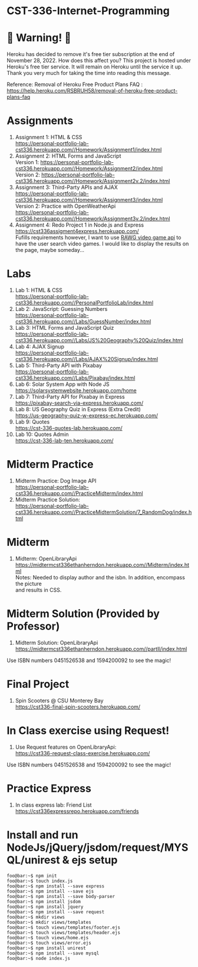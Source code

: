 # CST-336-Internet-Programming

# 🚨 Warning! 🚨
Heroku has decided to remove it's free tier subscription at the end of November 28, 2022.
How does this affect you? This project is hosted under Heroku's free tier service. It will remain on Heroku until the service it up. Thank you very much for taking the time into reading this message.

Reference: Removal of Heroku Free Product Plans FAQ : https://help.heroku.com/RSBRUH58/removal-of-heroku-free-product-plans-faq

# Assignments    
1. Assignment 1: HTML & CSS     
https://personal-portfolio-lab-cst336.herokuapp.com//Homework/Assignment1/index.html    
2. Assignment 2: HTML Forms and JavaScript    
Version 1: https://personal-portfolio-lab-cst336.herokuapp.com//Homework/Assignment2/index.html    
Version 2: https://personal-portfolio-lab-cst336.herokuapp.com//Homework/Assignment2v.2/index.html     
3. Assignment 3: Third-Party APIs and AJAX     
https://personal-portfolio-lab-cst336.herokuapp.com//Homework/Assignment3/index.html               
Version 2: Practice with OpenWeatherApi  
https://personal-portfolio-lab-cst336.herokuapp.com//Homework/Assignment3v.2/index.html    
4. Assignment 4: Redo Project 1 in Node.js and Express     
https://cst336assigment4express.herokuapp.com/     
Fufills requirements however, I want to use [RAWG video game api](https://rapidapi.com/accujazz/api/rawg-video-games-database?endpoint=apiendpoint_fe5db4c5-dce0-4b37-b851-5194eedf0c17) to have the user search video games. 
I would like to display the results on the page, maybe someday...        


# Labs 
1. Lab 1: HTML & CSS    
https://personal-portfolio-lab-cst336.herokuapp.com//PersonalPortfolioLab/index.html
2. Lab 2: JavaScript: Guessing Numbers   
https://personal-portfolio-lab-cst336.herokuapp.com//Labs/GuessNumber/index.html    
3. Lab 3: HTML Forms and JavaScript Quiz    
https://personal-portfolio-lab-cst336.herokuapp.com//Labs/JS%20Geography%20Quiz/index.html    
4. Lab 4: AJAX Signup    
https://personal-portfolio-lab-cst336.herokuapp.com//Labs/AJAX%20Signup/index.html   
5. Lab 5: Third-Party API with Pixabay    
https://personal-portfolio-lab-cst336.herokuapp.com//Labs/Pixabay/index.html    
6. Lab 6: Solar System App with Node JS     
https://solarsystemwebsite.herokuapp.com/home   
7. Lab 7: Third-Party API for Pixabay in Express     
https://pixabay-search-via-express.herokuapp.com/    
8. Lab 8: US Geography Quiz in Express (Extra Credit)        
https://us-geography-quiz-w-express-ec.herokuapp.com/    
9. Lab 9: Quotes    
https://cst-336-quotes-lab.herokuapp.com/      
10. Lab 10: Quotes Admin     
https://cst-336-lab-ten.herokuapp.com/      
  

# Midterm Practice
1. Midterm Practice: Dog Image API    
https://personal-portfolio-lab-cst336.herokuapp.com//PracticeMidterm/index.html      
2. Midterm Practice Solution:     
https://personal-portfolio-lab-cst336.herokuapp.com//PracticeMidtermSolution/7_RandomDog/index.html    

# Midterm     
1. Midterm: OpenLibraryApi    
https://midtermcst336ethanherndon.herokuapp.com//Midterm/index.html     
Notes: Needed to display author and the isbn. In addition, encompass the picture     
and results in CSS.    

# Midterm Solution (Provided by Professor)     
1. Midterm Solution: OpenLibraryApi    
https://midtermcst336ethanherndon.herokuapp.com//partll/index.html        

Use ISBN numbers 0451526538 and 1594200092 to see the magic!    

# Final Project    
1. Spin Scooters @ CSU Monterey Bay    
https://cst336-final-spin-scooters.herokuapp.com/        

# In Class exercise using Request!    
1. Use Request features on OpenLibraryApi:    
https://cst336-request-class-exercise.herokuapp.com/        

Use ISBN numbers 0451526538 and 1594200092 to see the magic!    

# Practice Express
1. In class express lab: Friend List    
https://cst336expressrepo.herokuapp.com/friends     

# Install and run NodeJs/jQuery/jsdom/request/MYSQL/unirest & ejs setup      
```console
foo@bar:~$ npm init    
foo@bar:~$ touch index.js    
foo@bar:~$ npm install --save express    
foo@bar:~$ npm install --save ejs    
foo@bar:~$ npm install --save body-parser    
foo@bar:~$ npm install jsdom    
foo@bar:~$ npm install jquery    
foo@bar:~$ npm install --save request       
foo@bar:~$ mkdir views    
foo@bar:~$ mkdir views/templates    
foo@bar:~$ touch views/templates/footer.ejs    
foo@bar:~$ touch views/templates/header.ejs    
foo@bar:~$ touch views/home.ejs    
foo@bar:~$ touch views/error.ejs    
foo@bar:~$ npm install unirest 
foo@bar:~$ npm install --save mysql              
foo@bar:~$ node index.js      
```


